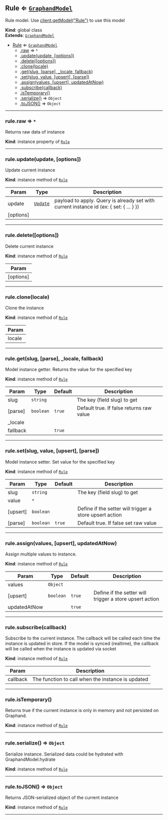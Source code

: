 <a name="Rule"></a>

## Rule ⇐ [<code>GraphandModel</code>](#GraphandModel)
Rule model. Use [client.getModel("Rule")](#Client+getModel) to use this model

**Kind**: global class  
**Extends**: [<code>GraphandModel</code>](#GraphandModel)  

* [Rule](#Rule) ⇐ [<code>GraphandModel</code>](#GraphandModel)
    * [.raw](#GraphandModel+raw) ⇒ <code>\*</code>
    * [.update(update, [options])](#GraphandModel+update)
    * [.delete([options])](#GraphandModel+delete)
    * [.clone(locale)](#GraphandModel+clone)
    * [.get(slug, [parse], _locale, fallback)](#GraphandModel+get)
    * [.set(slug, value, [upsert], [parse])](#GraphandModel+set)
    * [.assign(values, [upsert], updatedAtNow)](#GraphandModel+assign)
    * [.subscribe(callback)](#GraphandModel+subscribe)
    * [.isTemporary()](#GraphandModel+isTemporary)
    * [.serialize()](#GraphandModel+serialize) ⇒ <code>Object</code>
    * [.toJSON()](#GraphandModel+toJSON) ⇒ <code>Object</code>


* * *

<a name="GraphandModel+raw"></a>

### rule.raw ⇒ <code>\*</code>
Returns raw data of instance

**Kind**: instance property of [<code>Rule</code>](#Rule)  

* * *

<a name="GraphandModel+update"></a>

### rule.update(update, [options])
Update current instance

**Kind**: instance method of [<code>Rule</code>](#Rule)  

| Param | Type | Description |
| --- | --- | --- |
| update | [<code>Update</code>](#Update) | payload to apply. Query is already set with current instance id (ex: { set: { ... } }) |
| [options] |  |  |


* * *

<a name="GraphandModel+delete"></a>

### rule.delete([options])
Delete current instance

**Kind**: instance method of [<code>Rule</code>](#Rule)  

| Param |
| --- |
| [options] | 


* * *

<a name="GraphandModel+clone"></a>

### rule.clone(locale)
Clone the instance

**Kind**: instance method of [<code>Rule</code>](#Rule)  

| Param |
| --- |
| locale | 


* * *

<a name="GraphandModel+get"></a>

### rule.get(slug, [parse], _locale, fallback)
Model instance getter. Returns the value for the specified key

**Kind**: instance method of [<code>Rule</code>](#Rule)  

| Param | Type | Default | Description |
| --- | --- | --- | --- |
| slug | <code>string</code> |  | The key (field slug) to get |
| [parse] | <code>boolean</code> | <code>true</code> | Default true. If false returns raw value |
| _locale |  |  |  |
| fallback |  | <code>true</code> |  |


* * *

<a name="GraphandModel+set"></a>

### rule.set(slug, value, [upsert], [parse])
Model instance setter. Set value for the specified key

**Kind**: instance method of [<code>Rule</code>](#Rule)  

| Param | Type | Default | Description |
| --- | --- | --- | --- |
| slug | <code>string</code> |  | The key (field slug) to get |
| value | <code>\*</code> |  |  |
| [upsert] | <code>boolean</code> |  | Define if the setter will trigger a store upsert action |
| [parse] | <code>boolean</code> | <code>true</code> | Default true. If false set raw value |


* * *

<a name="GraphandModel+assign"></a>

### rule.assign(values, [upsert], updatedAtNow)
Assign multiple values to instance.

**Kind**: instance method of [<code>Rule</code>](#Rule)  

| Param | Type | Default | Description |
| --- | --- | --- | --- |
| values | <code>Object</code> |  |  |
| [upsert] | <code>boolean</code> | <code>true</code> | Define if the setter will trigger a store upsert action |
| updatedAtNow |  | <code>true</code> |  |


* * *

<a name="GraphandModel+subscribe"></a>

### rule.subscribe(callback)
Subscribe to the current instance. The callback will be called each time the instance is updated in store.
If the model is synced (realtime), the callback will be called when the instance is updated via socket

**Kind**: instance method of [<code>Rule</code>](#Rule)  

| Param | Description |
| --- | --- |
| callback | The function to call when the instance is updated |


* * *

<a name="GraphandModel+isTemporary"></a>

### rule.isTemporary()
Returns true if the current instance is only in memory and not persisted on Graphand.

**Kind**: instance method of [<code>Rule</code>](#Rule)  

* * *

<a name="GraphandModel+serialize"></a>

### rule.serialize() ⇒ <code>Object</code>
Serialize instance. Serialized data could be hydrated with GraphandModel.hydrate

**Kind**: instance method of [<code>Rule</code>](#Rule)  

* * *

<a name="GraphandModel+toJSON"></a>

### rule.toJSON() ⇒ <code>Object</code>
Returns JSON-serialized object of the current instance

**Kind**: instance method of [<code>Rule</code>](#Rule)  

* * *

